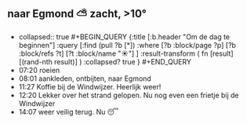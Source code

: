## naar Egmond ⛅ zacht, >10°
- collapsed:: true
  #+BEGIN_QUERY 
  {:title [:b.header "Om de dag te beginnen"]
   :query [:find (pull ?b [*])
     :where 
       [?b :block/page ?p]
       [?b :block/refs ?t]
       [?t :block/name "☀️"]
   ]
   :result-transform ( fn [result] [(rand-nth result)] )
   :collapsed? true
  }
  #+END_QUERY
- 07:20 roeien
- 08:01 aankleden, ontbijten, naar Egmond
- 11:27 Koffie bij de Windwijzer. Heerlijk weer!
- 12:20 Lekker over het strand gelopen. Nu nog even een frietje bij de Windwijzer
- 14:07 weer veilig terug. Nu 😴